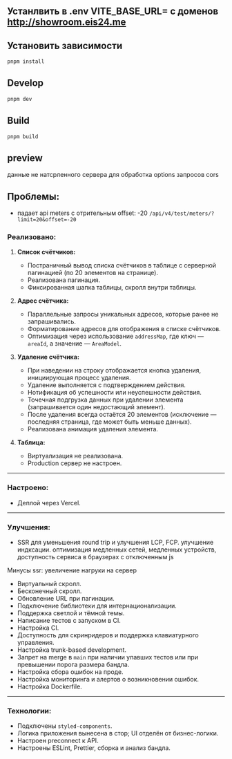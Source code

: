 ## Устанлвить в .env VITE_BASE_URL= с доменов http://showroom.eis24.me
## Установить зависимости
```bash
pnpm install
```

## Develop
```bash
pnpm dev
```

## Build
```bash
pnpm build
```

## preview

данные не натсрленного сервера для обработка options запросов cors
## Проблемы:
 - падает api meters c отрительным offset: -20 ```/api/v4/test/meters/?limit=20&offset=-20```
### Реализовано:

1. **Список счётчиков:**
    - Постраничный вывод списка счётчиков в таблице с серверной пагинацией (по 20 элементов на странице).
    - Реализована пагинация.
    - Фиксированная шапка таблицы, скролл внутри таблицы.

2. **Адрес счётчика:**
    - Параллельные запросы уникальных адресов, которые ранее не запрашивались.
    - Форматирование адресов для отображения в списке счётчиков.
    - Оптимизация через использование `addressMap`, где ключ — `areaId`, а значение — `AreaModel`.

3. **Удаление счётчика:**
    - При наведении на строку отображается кнопка удаления, инициирующая процесс удаления.
    - Удаление выполняется с подтверждением действия.
    - Нотификация об успешности или неуспешности действия.
    - Точечная подгрузка данных при удалении элемента (запрашивается один недостающий элемент).
    - После удаления всегда остаётся 20 элементов (исключение — последняя страница, где может быть меньше данных).
    - Реализована анимация удаления элемента.

4. **Таблица:**
    - Виртуализация не реализована.
    - Production сервер не настроен.

---

### Настроено:

- Деплой через Vercel.

---

### Улучшения:

- SSR для уменьшения round trip и улучшения LCP, FCP.
  улучшение индксации. оптимизация медленных сетей, медленных  устройств, доступность сервиса в браузерах с отключенным js

Минусы ssr: увеличение нагруки на сервер
- Виртуальный скролл.
- Бесконечный скролл.
- Обновление URL при пагинации.
- Подключение библиотеки для интернационализации.
- Поддержка светлой и тёмной темы.
- Написание тестов с запуском в CI.
- Настройка CI.
- Доступность для скринридеров и поддержка клавиатурного управления.
- Настройка trunk-based development.
- Запрет на merge в `main` при наличии упавших тестов или при превышении порога размера бандла.
- Настройка сбора ошибок на проде.
- Настройка мониторинга и алертов о возникновении ошибок.
- Настройка Dockerfile.

---

### Технологии:

- Подключены `styled-components`.
- Логика приложения вынесена в стор; UI отделён от бизнес-логики.
- Настроен preconnect к API.
- Настроены ESLint, Prettier, сборка и анализ бандла.